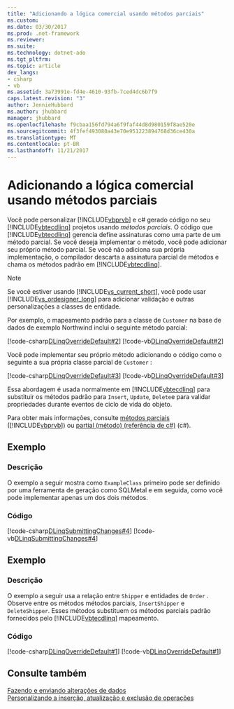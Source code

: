 ```yaml
---
title: "Adicionando a lógica comercial usando métodos parciais"
ms.custom: 
ms.date: 03/30/2017
ms.prod: .net-framework
ms.reviewer: 
ms.suite: 
ms.technology: dotnet-ado
ms.tgt_pltfrm: 
ms.topic: article
dev_langs:
- csharp
- vb
ms.assetid: 3a73991e-fd4e-4610-93fb-7ced4dc6b7f9
caps.latest.revision: "3"
author: JennieHubbard
ms.author: jhubbard
manager: jhubbard
ms.openlocfilehash: f9cbaa156fd794a6f9faf44d8d980159f8ae520e
ms.sourcegitcommit: 4f3fef493080a43e70e951223894768d36ce430a
ms.translationtype: MT
ms.contentlocale: pt-BR
ms.lasthandoff: 11/21/2017
---
```

# <a name="adding-business-logic-by-using-partial-methods"></a>Adicionando a lógica comercial usando métodos parciais
Você pode personalizar [!INCLUDE[vbprvb](../../../../../../includes/vbprvb-md.md)] e c# gerado código no seu [!INCLUDE[vbtecdlinq](../../../../../../includes/vbtecdlinq-md.md)] projetos usando *métodos parciais*. O código que [!INCLUDE[vbtecdlinq](../../../../../../includes/vbtecdlinq-md.md)] gerencia define assinaturas como uma parte de um método parcial. Se você deseja implementar o método, você pode adicionar seu próprio método parcial. Se você não adiciona sua própria implementação, o compilador descarta a assinatura parcial de métodos e chama os métodos padrão em [!INCLUDE[vbtecdlinq](../../../../../../includes/vbtecdlinq-md.md)].  
  
> [!NOTE]
>  Se você estiver usando [!INCLUDE[vs_current_short](../../../../../../includes/vs-current-short-md.md)], você pode usar [!INCLUDE[vs_ordesigner_long](../../../../../../includes/vs-ordesigner-long-md.md)] para adicionar validação e outras personalizações a classes de entidade.  
  
 Por exemplo, o mapeamento padrão para a classe de `Customer` na base de dados de exemplo Northwind inclui o seguinte método parcial:  
  
 [!code-csharp[DLinqOverrideDefault#2](../../../../../../samples/snippets/csharp/VS_Snippets_Data/DLinqOverrideDefault/cs/northwind.cs#2)]
 [!code-vb[DLinqOverrideDefault#2](../../../../../../samples/snippets/visualbasic/VS_Snippets_Data/DLinqOverrideDefault/vb/northwind.vb#2)]  
  
 Você pode implementar seu próprio método adicionando o código como o seguinte a sua própria classe parcial de `Customer` :  
  
 [!code-csharp[DLinqOverrideDefault#3](../../../../../../samples/snippets/csharp/VS_Snippets_Data/DLinqOverrideDefault/cs/Program.cs#3)]
 [!code-vb[DLinqOverrideDefault#3](../../../../../../samples/snippets/visualbasic/VS_Snippets_Data/DLinqOverrideDefault/vb/Module1.vb#3)]  
  
 Essa abordagem é usada normalmente em [!INCLUDE[vbtecdlinq](../../../../../../includes/vbtecdlinq-md.md)] para substituir os métodos padrão para `Insert`, `Update`, `Delete`e para validar propriedades durante eventos de ciclo de vida do objeto.  
  
 Para obter mais informações, consulte [métodos parciais](~/docs/visual-basic/programming-guide/language-features/procedures/partial-methods.md) ([!INCLUDE[vbprvb](../../../../../../includes/vbprvb-md.md)]) ou [partial (método) (referência de c#)](~/docs/csharp/language-reference/keywords/partial-method.md) (c#).  
  
## <a name="example"></a>Exemplo  
  
### <a name="description"></a>Descrição  
 O exemplo a seguir mostra como `ExampleClass` primeiro pode ser definido por uma ferramenta de geração como SQLMetal e em seguida, como você pode implementar apenas um dos dois métodos.  
  
### <a name="code"></a>Código  
 [!code-csharp[DLinqSubmittingChanges#4](../../../../../../samples/snippets/csharp/VS_Snippets_Data/DLinqSubmittingChanges/cs/Program.cs#4)]
 [!code-vb[DLinqSubmittingChanges#4](../../../../../../samples/snippets/visualbasic/VS_Snippets_Data/DLinqSubmittingChanges/vb/Module1.vb#4)]  
  
## <a name="example"></a>Exemplo  
  
### <a name="description"></a>Descrição  
 O exemplo a seguir usa a relação entre `Shipper` e entidades de `Order` . Observe entre os métodos métodos parciais, `InsertShipper` e `DeleteShipper`. Esses métodos substituem os métodos parciais padrão fornecidos pelo [!INCLUDE[vbtecdlinq](../../../../../../includes/vbtecdlinq-md.md)] mapeamento.  
  
### <a name="code"></a>Código  
 [!code-csharp[DLinqOverrideDefault#1](../../../../../../samples/snippets/csharp/VS_Snippets_Data/DLinqOverrideDefault/cs/northwind.cs#1)]
 [!code-vb[DLinqOverrideDefault#1](../../../../../../samples/snippets/visualbasic/VS_Snippets_Data/DLinqOverrideDefault/vb/northwind.vb#1)]  
  
## <a name="see-also"></a>Consulte também  
 [Fazendo e enviando alterações de dados](../../../../../../docs/framework/data/adonet/sql/linq/making-and-submitting-data-changes.md)  
 [Personalizando a inserção, atualização e exclusão de operações](../../../../../../docs/framework/data/adonet/sql/linq/customizing-insert-update-and-delete-operations.md)
